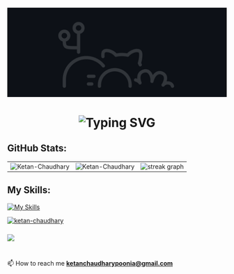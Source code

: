 ![MasterHead](GitHeade.gif)
<div align="center">
    <h1>
        <img src="https://readme-typing-svg.herokuapp.com?font=Jetbrains+mono&size=25&duration=4000&color=ef873e&center=true&vCenter=true&width=435&lines=Hey..+I'm+Ketan+Chaudhary;Welcome+to.my+Github..;" alt="Typing SVG"/>
    </h1>
</div>


###
<h2>GitHub Stats:</h2> 

<table>
  <tr>
    <td><img src="https://github-readme-stats.vercel.app/api?username=Ketan-Chaudhary&show_icons=false&theme=dark&locale=en" alt="Ketan-Chaudhary" /></td>
    <td><img src="https://github-readme-stats.vercel.app/api/top-langs?username=Ketan-Chaudhary&show_icons=true&theme=dark&locale=en&layout=compact" alt="Ketan-Chaudhary" /></td>
    <td> <img src="https://streak-stats.demolab.com?user=Ketan-Chaudhary&locale=en&mode=daily&theme=dark&hide_border=false&border_radius=5" height="130" alt="streak graph"  /></td>
  </tr>
</table>


###
<h2>My Skills:</h2>

[![My Skills](https://skillicons.dev/icons?i=nodejs,react,redux,express,mongodb,jquery,js,java,cpp,py,bootstrap,css,git,github,vercel,vite,npm,yarn,postman,codepen,mysql,replit,vscode,androidstudio,idea,linux,html,tailwind,htmx,figma,materialui&theme=light)](https://skillicons.dev)
<!-- 
<section>
<br clear="both">
<div align="left">
  <img src="https://img.shields.io/badge/JavaScript-F7DF1E?logo=javascript&logoColor=black&style=for-the-badge" height="30" alt="javascript logo"  />
  <img width="12" />
  <img src="https://img.shields.io/badge/HTML5-E34F26?logo=html5&logoColor=white&style=for-the-badge" height="30" alt="html5 logo"  />
  <img width="12" />
  <img src="https://img.shields.io/badge/CSS3-1572B6?logo=css3&logoColor=white&style=for-the-badge" height="30" alt="css3 logo"  />
  <img width="12" />
  <img src="https://img.shields.io/badge/Python-3776AB?logo=python&logoColor=white&style=for-the-badge" height="30" alt="python logo"  />
  <img width="12" />
  <img src="https://img.shields.io/badge/Android Studio-3DDC84?logo=androidstudio&logoColor=black&style=for-the-badge" height="30" alt="androidstudio logo"  />
  <img width="12" />
  <img src="https://img.shields.io/badge/C++-00599C?logo=cplusplus&logoColor=white&style=for-the-badge" height="30" alt="cplusplus logo"  />
  <img width="12" />
  <img src="https://img.shields.io/badge/Git-F05032?logo=git&logoColor=white&style=for-the-badge" height="30" alt="git logo"  />
  <img width="12" />
  <img src="https://skillicons.dev/icons?i=java" height="30" alt="java logo"  />
  <img width="12" />
  <img src="https://skillicons.dev/icons?i=linux" height="30" alt="linux logo"  />
  <img width="12" />
  <img src="https://img.shields.io/badge/MySQL-4479A1?logo=mysql&logoColor=white&style=for-the-badge" height="30" alt="mysql logo"  />
</div>
</section>
-->

<!-- 
###
<div align="left">
  <a href="https://mail.google.com/mail/u/0/#inbox?compose=CllgCJTJFvRCzmbRlMtbNBfWZRxtWhGrGRvcJVrPgMZmTMkkCSrfrJNSsrRvbNnbQdGSnZFpbFg" target="_blank">
    <img src="https://img.shields.io/static/v1?message=Gmail&logo=gmail&label=&color=D14836&logoColor=white&labelColor=&style=for-the-badge" height="35" alt="gmail logo"  />
  </a>
  <a href="https://www.linkedin.com/in/ketan-chaudhary-poonia/" target="_blank">
    <img src="https://img.shields.io/static/v1?message=LinkedIn&logo=linkedin&label=&color=0077B5&logoColor=white&labelColor=&style=for-the-badge" height="35" alt="linkedin logo"  />
  </a>
</div>
-->
<p align="left"> <a href="https://github.com/ryo-ma/github-profile-trophy"><img src="https://github-profile-trophy.vercel.app/?username=ketan-chaudhary&theme=darkhub&margin-w=15&title=Repositories,Commits,Experience,Stars,Followers,PullRequest&no-bg=true" alt="ketan-chaudhary" /></a> </p>

###
<img align="left" src="https://profile-counter.glitch.me/Ketan-Chaudhary/count.svg?"  /><br><br>
###
📫 How to reach me **ketanchaudharypoonia@gmail.com**


